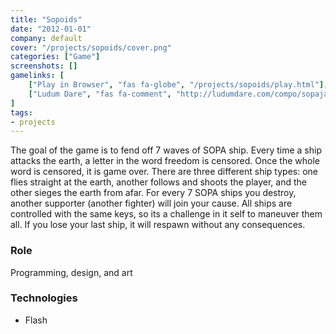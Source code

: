 ```yaml
---
title: "Sopoids"
date: "2012-01-01"
company: default
cover: "/projects/sopoids/cover.png"
categories: ["Game"]
screenshots: []
gamelinks: [
    ["Play in Browser", "fas fa-globe", "/projects/sopoids/play.html"],
    ["Ludum Dare", "fas fa-comment", "http://ludumdare.com/compo/sopajam/?action=preview&uid=3079"],
]
tags:
- projects
---
```


The goal of the game is to fend off 7 waves of SOPA ship. Every time a ship attacks the earth, a letter in the word freedom is censored. Once the whole word is censored, it is game over. There are three different ship types: one flies straight at the earth, another follows and shoots the player, and the other sieges the earth from afar. For every 7 SOPA ships you destroy, another supporter (another fighter) will join your cause. All ships are controlled with the same keys, so its a challenge in it self to maneuver them all. If you lose your last ship, it will respawn without any consequences.

### Role
Programming, design, and art

### Technologies
* Flash